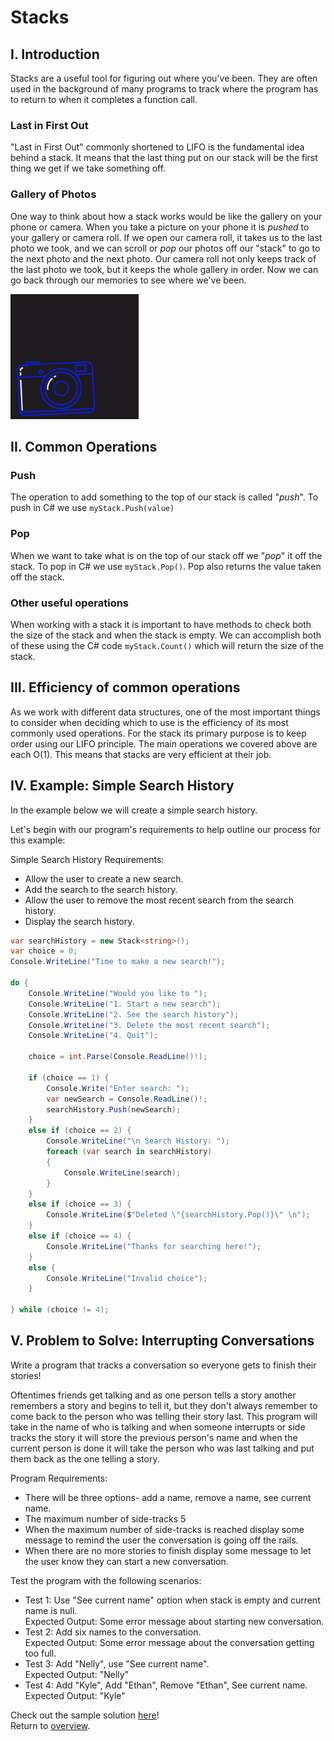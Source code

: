# Stacks
## I. Introduction
Stacks are a useful tool for figuring out where you've been. They are often used in the background of many programs to track where the program has to return to when it completes a function call.
### Last in First Out
"Last in First Out" commonly shortened to LIFO is the fundamental idea behind a stack. It means that the last thing put on our stack will be the first thing we get if we take something off.
### Gallery of Photos
One way to think about how a stack works would be like the gallery on your phone or camera. When you take a picture on your phone it is *pushed* to your gallery or camera roll. If we open our camera roll, it takes us to the last photo we took, and we can scroll or *pop* our photos off our "stack" to go to the next photo and the next photo. Our camera roll not only keeps track of the last photo we took, but it keeps the whole gallery in order. Now we can go back through our memories to see where we've been.

<img src="images/Camera.gif" alt="camera" height="200"/>

## II. Common Operations
### Push
The operation to add something to the top of our stack is called "*push*". To push in C# we use ```myStack.Push(value)```
### Pop
When we want to take what is on the top of our stack off we "*pop*" it off the stack. To pop in C# we use ```myStack.Pop()```. Pop also returns the value taken off the stack.
### Other useful operations
When working with a stack it is important to have methods to check both the size of the stack and when the stack is empty. We can accomplish both of these using the C# code ```myStack.Count()``` which will return the size of the stack.
## III. Efficiency of common operations
As we work with different data structures, one of the most important things to consider when deciding which to use is the efficiency of its most commonly used operations. For the stack its primary purpose is to keep order using our LIFO principle. The main operations we covered above are each O(1). This means that stacks are very efficient at their job.
## IV. Example: Simple Search History
In the example below we will create a simple search history.

Let's begin with our program's requirements to help outline our process for this example:

Simple Search History Requirements:
* Allow the user to create a new search.
* Add the search to the search history.
* Allow the user to remove the most recent search from the search history.
* Display the search history.
```c#
var searchHistory = new Stack<string>();
var choice = 0;
Console.WriteLine("Time to make a new search!");

do {
    Console.WriteLine("Would you like to ");
    Console.WriteLine("1. Start a new search");
    Console.WriteLine("2. See the search history");
    Console.WriteLine("3. Delete the most recent search");
    Console.WriteLine("4. Quit");

    choice = int.Parse(Console.ReadLine()!);

    if (choice == 1) {
        Console.Write("Enter search: ");
        var newSearch = Console.ReadLine()!;
        searchHistory.Push(newSearch);
    }
    else if (choice == 2) {
        Console.WriteLine("\n Search History: ");
        foreach (var search in searchHistory)
        {
            Console.WriteLine(search);
        }
    }
    else if (choice == 3) {
        Console.WriteLine($"Deleted \"{searchHistory.Pop()}\" \n");
    }
    else if (choice == 4) {
        Console.WriteLine("Thanks for searching here!");
    }
    else {
        Console.WriteLine("Invalid choice");
    }

} while (choice != 4);
```
## V. Problem to Solve: Interrupting Conversations
Write a program that tracks a conversation so everyone gets to finish their stories!

Oftentimes friends get talking and as one person tells a story another remembers a story and begins to tell it, but they don't always remember to come back to the person who was telling their story last. This program will take in the name of who is talking and when someone interrupts or side tracks the story it will store the previous person's name and when the current person is done it will take the person who was last talking and put them back as the one telling a story.

Program Requirements:
* There will be three options- add a name, remove a name, see current name.
* The maximum number of side-tracks 5
* When the maximum number of side-tracks is reached display some message to remind the user the conversation is going off the rails.
* When there are no more stories to finish display some message to let the user know they can start a new conversation.

Test the program with the following scenarios:
* Test 1: Use "See current name" option when stack is empty and current name is null.\
    Expected Output: Some error message about starting new conversation.
* Test 2: Add six names to the conversation.\
    Expected Output: Some error message about the conversation getting too full.
* Test 3: Add "Nelly", use "See current name".\
    Expected Output: "Nelly"
* Test 4: Add "Kyle", Add "Ethan", Remove "Ethan", See current name.\
    Expected Output: "Kyle"

Check out the sample solution [here](stack-solution)!\
Return to [overview](0-overview.md).
